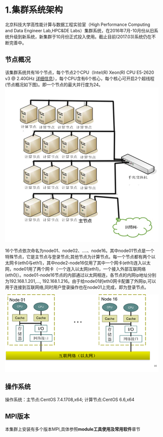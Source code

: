 # 1.集群系统架构
北京科技大学高性能计算与数据工程实验室（High Performance Computing and Data Engineer Lab,HPC&DE Labs）集群系统，在2016年7月-10月份从旧系统升级到新系统，新集群于10月份正式投入使用。截止目前(2017.03)系统仍在不断完善中。  
## 节点概况
该集群系统共有16个节点，每个节点2个CPU（Intel(R) Xeon(R) CPU E5-2620 v3 @ 2.40GHz [详细信息](http://www.intel.cn/content/www/cn/zh/products/processors/xeon/e5-processors/e5-2620-v3.html)），每个CPU含有6个核心，每个核心可开启2个超线程(节点概况如下图)。即一个节点的最大并行度为24。
![节点概况](../static/assets/node_overview.png)

16个节点依次命名为node01、node02、....、node16。其中node01节点是一个特殊节点，它是主节点与登录节点;其他节点为计算节点。每一个节点都有两个以太网卡(eth0与eth1)，其中node2-node16仅用了其中一个网卡(eth1)连入以太网，node01用了两个网卡（一个连入以太网(eth1)，一个接入外部互联网络(eth0)）。node01-node16节点的内部通过以太网相连，各节点的内网ip地址分别为192.168.1.201,…, 192.168.1.216。由于给node01的eth0网卡配置了外网ip,可以用于连接到互联网络,同时用户登录操作也在node01上完成，即为登录节点。

![节点概况](../static/assets/node_overview_2.png)

## 操作系统
操作系统：主节点:CentOS 7.4.1708,x64; 计算节点:CentOS 6.6,x64

## MPI版本
本集群上安装有多个版本MPI,具体参照**module工具使用及常用软件**章节